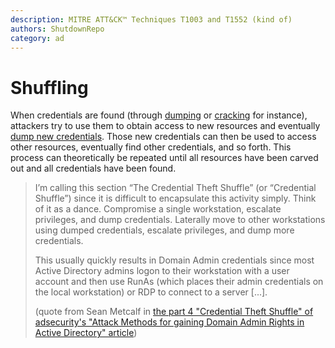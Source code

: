 ```yaml
---
description: MITRE ATT&CK™ Techniques T1003 and T1552 (kind of)
authors: ShutdownRepo
category: ad
---
```


# Shuffling

When credentials are found (through [dumping](dumping/) or [cracking](cracking.md) for instance), attackers try to use them to obtain access to new resources and eventually [dump new credentials](dumping/). Those new credentials can then be used to access other resources, eventually find other credentials, and so forth. This process can theoretically be repeated until all resources have been carved out and all credentials have been found.

> I’m calling this section “The Credential Theft Shuffle” (or “Credential Shuffle”) since it is difficult to encapsulate this activity simply. Think of it as a dance. Compromise a single workstation, escalate privileges, and dump credentials. Laterally move to other workstations using dumped credentials, escalate privileges, and dump more credentials.
> 
> This usually quickly results in Domain Admin credentials since most Active Directory admins logon to their workstation with a user account and then use RunAs (which places their admin credentials on the local workstation) or RDP to connect to a server \[...\].
>  
> (quote from Sean Metcalf in [the part 4 "Credential Theft Shuffle" of adsecurity's "Attack Methods for gaining Domain Admin Rights in Active Directory" article](https://adsecurity.org/?p=2362))